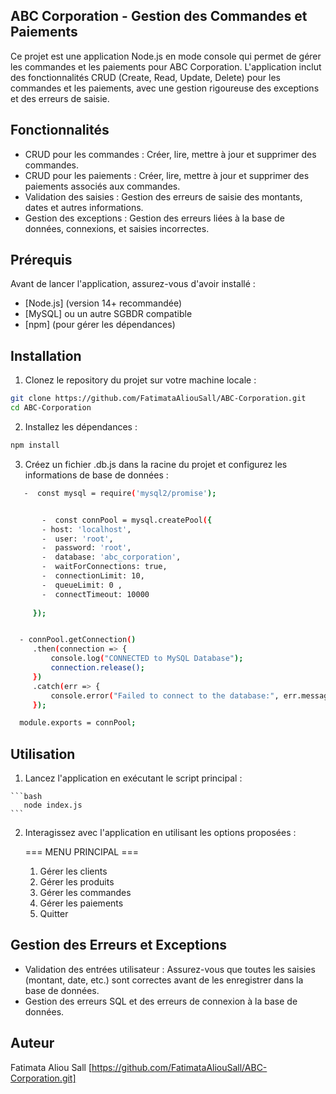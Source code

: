 ##  ABC Corporation - Gestion des Commandes et Paiements

Ce projet est une application Node.js en mode console qui permet de gérer les commandes et les paiements pour ABC Corporation. L'application inclut des fonctionnalités CRUD (Create, Read, Update, Delete) pour les commandes et les paiements, avec une gestion rigoureuse des exceptions et des erreurs de saisie.

##  Fonctionnalités

 - CRUD pour les commandes : Créer, lire, mettre à jour et supprimer des commandes.
 - CRUD pour les paiements : Créer, lire, mettre à jour et supprimer des paiements associés aux commandes.
 - Validation des saisies : Gestion des erreurs de saisie des montants, dates et autres informations.
 - Gestion des exceptions : Gestion des erreurs liées à la base de données, connexions, et saisies incorrectes.


##  Prérequis

Avant de lancer l'application, assurez-vous d'avoir installé :

 - [Node.js] (version 14+ recommandée)
 - [MySQL] ou un autre SGBDR compatible
 - [npm] (pour gérer les dépendances)

##  Installation
 

 1. Clonez le repository du projet sur votre machine locale :

   ```bash
   git clone https://github.com/FatimataAliouSall/ABC-Corporation.git
   cd ABC-Corporation

   ```

 2. Installez les dépendances :

   ```bash
   npm install

   ``` 
   
  3. Créez un fichier .db.js dans la racine du projet et configurez les informations de base de données :

   ```bash
      -  const mysql = require('mysql2/promise');


          -  const connPool = mysql.createPool({
          - host: 'localhost',             
          -  user: 'root',                  
          -  password: 'root',             
          -  database: 'abc_corporation',   
          -  waitForConnections: true,       
          -  connectionLimit: 10,           
          -  queueLimit: 0 ,
          -  connectTimeout: 10000 
                            
        });


     - connPool.getConnection()
        .then(connection => {
            console.log("CONNECTED to MySQL Database");
            connection.release();  
        })
        .catch(err => {
            console.error("Failed to connect to the database:", err.message);
        });

     module.exports = connPool;


   ```   
##  Utilisation
    
   1. Lancez l'application en exécutant le script principal :

    ```bash
       node index.js
    ``` 

   2. Interagissez avec l'application en utilisant les options proposées  :

      === MENU PRINCIPAL ===
      1. Gérer les clients
      2. Gérer les produits
      3. Gérer les commandes
      4. Gérer les paiements
      5. Quitter

##  Gestion des Erreurs et Exceptions

  - Validation des entrées utilisateur : Assurez-vous que toutes les saisies (montant, date, etc.) sont correctes avant de les enregistrer dans la base de données.
  - Gestion des erreurs SQL et des erreurs de connexion à la base de données.


##  Auteur 

 Fatimata Aliou Sall [https://github.com/FatimataAliouSall/ABC-Corporation.git]  



   

